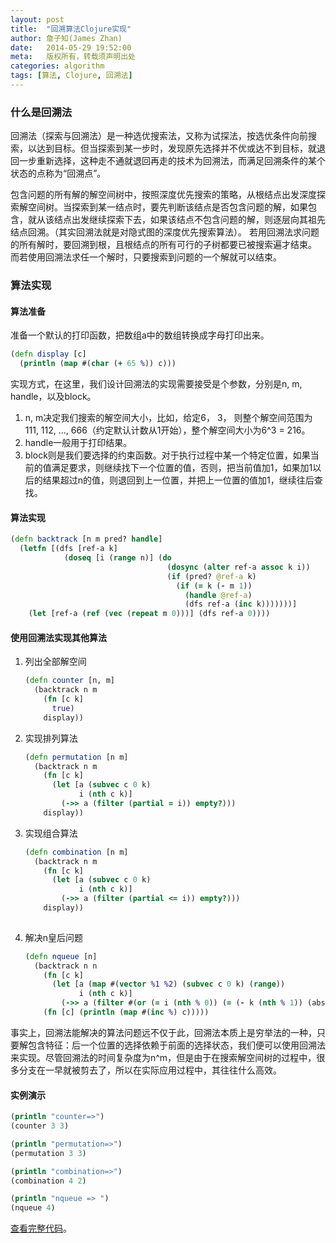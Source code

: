 ```yaml
---
layout: post
title:  "回溯算法Clojure实现"
author: 詹子知(James Zhan)
date:   2014-05-29 19:52:00
meta:   版权所有，转载须声明出处
categories: algorithm
tags: [算法, Clojure, 回溯法]
---
```


### 什么是回溯法
回溯法（探索与回溯法）是一种选优搜索法，又称为试探法，按选优条件向前搜索，以达到目标。但当探索到某一步时，发现原先选择并不优或达不到目标，就退回一步重新选择，这种走不通就退回再走的技术为回溯法，而满足回溯条件的某个状态的点称为“回溯点”。

包含问题的所有解的解空间树中，按照深度优先搜索的策略，从根结点出发深度探索解空间树。当探索到某一结点时，要先判断该结点是否包含问题的解，如果包含，就从该结点出发继续探索下去，如果该结点不包含问题的解，则逐层向其祖先结点回溯。（其实回溯法就是对隐式图的深度优先搜索算法）。 若用回溯法求问题的所有解时，要回溯到根，且根结点的所有可行的子树都要已被搜索遍才结束。 而若使用回溯法求任一个解时，只要搜索到问题的一个解就可以结束。

### 算法实现

#### 算法准备

准备一个默认的打印函数，把数组a中的数组转换成字母打印出来。

~~~clojure
(defn display [c]
  (println (map #(char (+ 65 %)) c)))
~~~

实现方式，在这里，我们设计回溯法的实现需要接受是个参数，分别是n, m, handle，以及block。

1. n, m决定我们搜索的解空间大小，比如，给定6， 3， 则整个解空间范围为111, 112, ..., 666（约定默认计数从1开始），整个解空间大小为6^3 = 216。
2. handle一般用于打印结果。
3. block则是我们要选择的约束函数。对于执行过程中某一个特定位置，如果当前的值满足要求，则继续找下一个位置的值，否则，把当前值加1，如果加1以后的结果超过n的值，则退回到上一位置，并把上一位置的值加1，继续往后查找。

#### 算法实现

~~~clojure
(defn backtrack [n m pred? handle]
  (letfn [(dfs [ref-a k]
            (doseq [i (range n)] (do
                                   (dosync (alter ref-a assoc k i))
                                   (if (pred? @ref-a k)
                                     (if (= k (- m 1))
                                       (handle @ref-a)
                                       (dfs ref-a (inc k)))))))]
    (let [ref-a (ref (vec (repeat m 0)))] (dfs ref-a 0))))                              
~~~


#### 使用回溯法实现其他算法

1. 列出全部解空间

    ~~~clojure
    (defn counter [n, m]
      (backtrack n m
        (fn [c k]
          true)
        display))                                 
    ~~~

2. 实现排列算法

    ~~~clojure
    (defn permutation [n m]
      (backtrack n m
        (fn [c k]
          (let [a (subvec c 0 k)
                i (nth c k)]
            (->> a (filter (partial = i)) empty?)))
        display))
    ~~~                                                  

3. 实现组合算法  
  
    ~~~clojure                                                     
    (defn combination [n m]
      (backtrack n m
        (fn [c k]
          (let [a (subvec c 0 k)
                i (nth c k)]
            (->> a (filter (partial <= i)) empty?)))
        display))
                                              
    ~~~
    
4. 解决n皇后问题 

    ~~~clojure                                                     
    (defn nqueue [n]
      (backtrack n n
        (fn [c k]
          (let [a (map #(vector %1 %2) (subvec c 0 k) (range))
                i (nth c k)]
            (->> a (filter #(or (= i (nth % 0)) (= (- k (nth % 1)) (abs (- i (nth % 0)))))) empty?)))
        (fn [c] (println (map #(inc %) c)))))                                              
    ~~~
    
事实上，回溯法能解决的算法问题远不仅于此，回溯法本质上是穷举法的一种，只要解包含特征：后一个位置的选择依赖于前面的选择状态，我们便可以使用回溯法来实现。尽管回溯法的时间复杂度为n^m，但是由于在搜索解空间树的过程中，很多分支在一早就被剪去了，所以在实际应用过程中，其往往什么高效。

#### 实例演示

~~~clojure
(println "counter=>")
(counter 3 3)

(println "permutation=>")
(permutation 3 3)

(println "combination=>")
(combination 4 2)

(println "nqueue => ")
(nqueue 4)                                              
~~~

[查看完整代码](https://github.com/jameszhan/rhea/blob/master/codes/clojure/calculation/backtrack.clj)。


